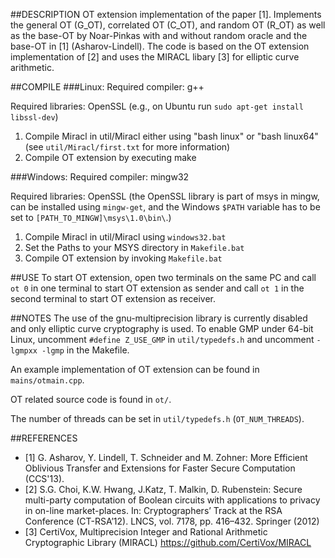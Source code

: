 ##DESCRIPTION
OT extension implementation of the paper [1]. Implements the general OT (G_OT), correlated OT (C_OT), and random OT (R_OT) as well as the base-OT by Noar-Pinkas with and without random oracle and the base-OT in [1] (Asharov-Lindell). The code is based on the OT extension implementation of [2] and uses the MIRACL libary [3] for elliptic curve arithmetic. 

##COMPILE
###Linux: 
Required compiler: g++

Required libraries: OpenSSL (e.g., on Ubuntu run `sudo apt-get install libssl-dev`)

1. Compile Miracl in util/Miracl either using "bash linux" or "bash linux64" (see `util/Miracl/first.txt` for more information)
2. Compile OT extension by executing make

###Windows:
Required compiler: mingw32

Required libraries: OpenSSL (the OpenSSL library is part of msys in mingw, can be installed using `mingw-get`, and the Windows `$PATH` variable has to be set to `[PATH_TO_MINGW]\msys\1.0\bin\`.) 

1. Compile Miracl in util/Miracl using `windows32.bat`
2. Set the Paths to your MSYS directory in `Makefile.bat`
3. Compile OT extension by invoking `Makefile.bat`


##USE
To start OT extension, open two terminals on the same PC and call `ot 0` in one terminal to start OT extension as sender and call `ot 1` in the second terminal to start OT extension as receiver. 


##NOTES
The use of the gnu-multiprecision library is currently disabled and only elliptic curve cryptography is used. To enable GMP under 64-bit Linux, uncomment `#define Z_USE_GMP` in `util/typedefs.h` and uncomment `-lgmpxx -lgmp` in the Makefile. 

An example implementation of OT extension can be found in `mains/otmain.cpp`.

OT related source code is found in `ot/`. 

The number of threads can be set in `util/typedefs.h` (`OT_NUM_THREADS`).


##REFERENCES
* [1] G. Asharov, Y. Lindell, T. Schneider and M. Zohner: More Efficient Oblivious Transfer and Extensions for Faster Secure Computation (CCS'13). 
* [2] S.G. Choi, K.W. Hwang, J.Katz, T. Malkin, D. Rubenstein: Secure multi-party computation of Boolean circuits with applications to privacy in on-line market-places. In: Cryptographers’ Track at the RSA Conference (CT-RSA’12). LNCS, vol. 7178, pp. 416–432. Springer (2012)
* [3] CertiVox, Multiprecision Integer and Rational Arithmetic Cryptographic Library (MIRACL) https://github.com/CertiVox/MIRACL
